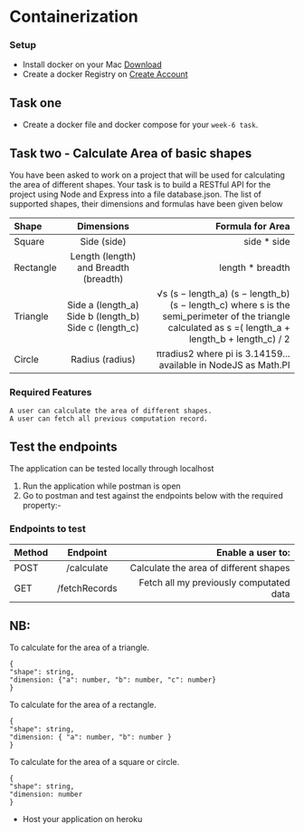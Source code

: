 # Containerization

### Setup
- Install docker on your Mac <a href="https://desktop.docker.com/mac/stable/Docker.dmg">Download</a>
- Create a docker Registry on <a href="https://hub.docker.com/signup">Create Account</a>

## Task one
- Create a docker file and docker compose for your `week-6 task`.


## Task two - Calculate Area of basic shapes
You have been asked to work on a project that will be used for calculating the area of different shapes. Your task is to build a RESTful API for the project using Node and Express into a file database.json. The list of supported shapes, their dimensions and formulas have been given below

| Shape          | Dimensions                                               | Formula for Area                                          |
| :------------- | :----------:                                             | -----------:                                              |
| Square         | Side (side)                                              | side * side                                               |
| Rectangle      | Length (length) and Breadth (breadth) | length * breadth |
| Triangle       | Side a (length_a) Side b (length_b) Side c (length_c)    | √s (s − length_a) (s − length_b) (s − length_c) where s is the semi_perimeter of the triangle calculated as s =( length_a + length_b + length_c) / 2                                               |
| Circle         | Radius (radius)                                          | πradius2 where pi is 3.14159... available in NodeJS as Math.PI |
### Required Features

```
A user can calculate the area of different shapes.
A user can fetch all previous computation record.
```

## Test the endpoints

The application can be tested locally through localhost

1. Run the application while postman is open
2. Go to postman and test against the endpoints below with the required property:-

### Endpoints to test

| Method       | Endpoint     | Enable a user to:    |
| :------------- | :----------: | -----------: |
| POST | /calculate  | Calculate the area of different shapes    |
| GET   | /fetchRecords | Fetch all my previously computated data |

## NB:
To calculate for the area of a triangle.
```
{
"shape": string,
"dimension: {"a": number, "b": number, "c": number}
}
```
To calculate for the area of a rectangle.
```
{
"shape": string,
"dimension: { "a": number, "b": number }
}
```
To calculate for the area of a square or circle.
```
{
"shape": string,
"dimension: number
}
```
- Host your application on heroku
